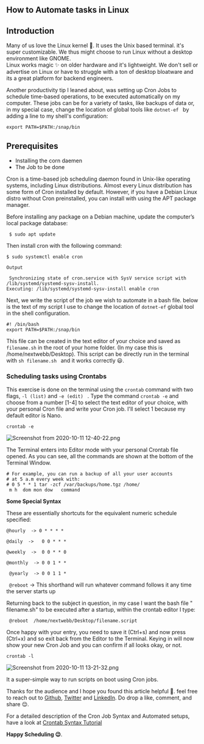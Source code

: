 ## How to Automate tasks in Linux

## Introduction

Many of us love the  Linux kernel 💙. It uses the Unix based terminal. it's super customizable. We thus might choose to run Linux without a desktop environment like GNOME.  
Linux works magic ✨ on older hardware and it's lightweight. We don't sell or advertise on Linux or have to struggle with a ton of desktop bloatware and its a great platform for backend engineers.

Another productivity tip I leaned about, was setting up  Cron Jobs to schedule time-based operations, to be executed automatically on my computer. These jobs can be for a variety of tasks, like backups of data or, in my special case,  change the location of global tools like ```dotnet-ef ```  by adding 
 a line to my shell's configuration: 
```
export PATH=$PATH:/snap/bin
```

## Prerequisites
- Installing the corn daemen
- The Job to be done

Cron is a time-based job scheduling daemon found in Unix-like operating systems, including Linux distributions. Almost every Linux distribution has some form of Cron installed by default. However, if you have a Debian Linux distro without Cron preinstalled, you can install with using the APT package manager.

Before installing any package on a Debian machine, update the computer’s local package database:

```
 $ sudo apt update
```

Then install cron with the following command:

``` 
$ sudo systemctl enable cron 
```

``` 
Output

 Synchronizing state of cron.service with SysV service script with /lib/systemd/systemd-sysv-install.
Executing: /lib/systemd/systemd-sysv-install enable cron

 ```

Next, we write the script of the job we wish to automate in a bash file. below is the text of my script I use to change the location of ```dotnet-ef``` global tool in the shell configuration. 
```
#! /bin/bash
export PATH=$PATH:/snap/bin
```
This file can be created in the text editor of your choice and saved as ```filename.sh``` in the root of your home folder. (In my case this is /home/nextwebb/Desktop). This script can be directly run in the terminal with ```sh filename.sh ``` and it works correctly 😃. 



### Scheduling tasks using Crontabs

This exercise is done on the terminal using the ``` crontab ``` command with two flags,  ```-l (list)``` and ```-e (edit) ``` .
Type the command ```crontab -e``` and choose from a number [1-4] to select the text editor of your choice, with your personal Cron file and write your Cron job. I'll select 1 because my default editor is  Nano. 

```
crontab -e 
```

![Screenshot from 2020-10-11 12-40-22.png](https://cdn.hashnode.com/res/hashnode/image/upload/v1602419083172/oOFvjKqU0.png)

The Terminal enters into Editor mode with your personal Crontab file opened.  As you can see, all the commands are shown at the bottom of the Terminal Window.  
``` 
# For example, you can run a backup of all your user accounts
# at 5 a.m every week with:
# 0 5 * * 1 tar -zcf /var/backups/home.tgz /home/
 m h  dom mon dow   command

```

**Some Special Syntax**

These are essentially shortcuts for the equivalent numeric schedule specified:

```@hourly  -> 0 * * * *```

```@daily  ->	0 0 * * *```

```@weekly  ->	0 0 * * 0 ```

```@monthly  ->	0 0 1 * * ```

``` @yearly  ->	0 0 1 1 *```

``` @reboot``` ->  This shorthand will run whatever command follows it any time the server starts up 

Returning back to the subject in question, in my case I want the bash file " filename.sh" to be executed after a startup, within the crontab editor I type:

```
 @reboot  /home/nextwebb/Desktop/filename.script 
```

Once happy with your entry, you need to save it (Ctrl+s) and now press (Ctrl+x) and so exit back from the Editor to the Terminal.
Keying in will now show your new Cron Job and you can confirm if all looks okay, or not.
```
crontab -l
```


![Screenshot from 2020-10-11 13-21-32.png](https://cdn.hashnode.com/res/hashnode/image/upload/v1602419070168/8KHzf6mzE.png)


It a super-simple way to run scripts on boot using Cron jobs.

Thanks for the audience and I hope you found this article helpful 🤗. feel free to reach out to [Github](https://github.com/nextwebb), [Twitter](https://twitter.com/i_am_nextwebb) and [LinkedIn](https://www.linkedin.com/in/peterson-oaikhenah-102645144/).
Do drop a like, comment, and share 😌.

 For a detailed description of the Cron Job Syntax and Automated setups, have a look at   [Crontab Syntax Tutorial](https://community.linuxmint.com/tutorial/view/1072)

**Happy Scheduling 😉**.


